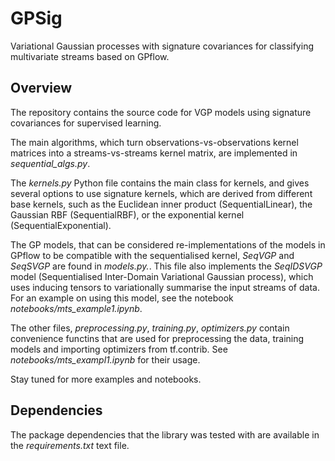 # GPSig
Variational Gaussian processes with signature covariances for classifying multivariate streams based on GPflow.

## Overview
The repository contains the source code for VGP models using signature covariances for supervised learning.

The main algorithms, which turn observations-vs-observations kernel matrices into a streams-vs-streams kernel matrix, are implemented in *sequential_algs.py*.

The *kernels.py* Python file contains the main class for kernels, and gives several options to use signature kernels, which are derived from different base kernels, such as the Euclidean inner product (SequentialLinear), the Gaussian RBF (SequentialRBF), or the exponential kernel (SequentialExponential).

The GP models, that can be considered re-implementations of the models in GPflow to be compatible with the sequentialised kernel, *SeqVGP* and *SeqSVGP* are found in *models.py.*. This file also implements the *SeqIDSVGP* model (Sequentialised Inter-Domain Variational Gaussian process), which uses inducing tensors to variationally summarise the input streams of data. For an example on using this model, see the notebook *notebooks/mts_example1.ipynb*.

The other files, *preprocessing.py*, *training.py*, *optimizers.py* contain convenience functins that are used for preprocessing the data, training models and importing optimizers from tf.contrib. See *notebooks/mts_exampl1.ipynb* for their usage.

Stay tuned for more examples and notebooks.

## Dependencies

The package dependencies that the library was tested with are available in the *requirements.txt* text file. 
